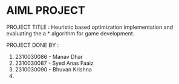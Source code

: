 # AIML PROJECT
PROJECT TITLE : Heuristic based optimization implementation and evaluating the a * algorithm for game development.

PROJECT DONE BY : 
1. 2310030086 - Manav Dhar
2. 2310030087 - Syed Anas Faaiz
3. 2310030090 - Bhuvan Krishna
4. 
